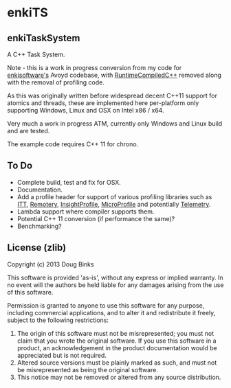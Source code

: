 # enkiTS

## enkiTaskSystem

A C++ Task System.

Note - this is a work in progress conversion from my code for [enkisoftware's](http://www.enkisoftware.com/) Avoyd codebase, with [RuntimeCompiledC++](https://github.com/RuntimeCompiledCPlusPlus/RuntimeCompiledCPlusPlus) removed along with the removal of profiling code.

As this was originally written before widespread decent C++11 support for atomics and threads, these are implemented here per-platform only supporting Windows, Linux and OSX on Intel x86 / x64.

Very much a work in progress ATM, currently only Windows and Linux build and are tested.

The example code requires C++ 11 for chrono.

## To Do

* Complete build, test and fix for OSX.
* Documentation.
* Add a profile header for support of various profiling libraries such as [ITT](https://software.intel.com/en-us/articles/intel-itt-api-open-source), [Remotery](https://github.com/dougbinks/Remotery), [InsightProfile](https://github.com/kayru/insightprofiler), [MicroProfile](https://bitbucket.org/jonasmeyer/microprofile) and potentially [Telemetry](http://www.radgametools.com/telemetry.htm).
* Lambda support where compiler supports them.
* Potential C++ 11 conversion (if performance the same)?
* Benchmarking?


## License (zlib)

Copyright (c) 2013 Doug Binks

This software is provided 'as-is', without any express or implied
warranty. In no event will the authors be held liable for any damages
arising from the use of this software.

Permission is granted to anyone to use this software for any purpose,
including commercial applications, and to alter it and redistribute it
freely, subject to the following restrictions:

1. The origin of this software must not be misrepresented; you must not
   claim that you wrote the original software. If you use this software
   in a product, an acknowledgement in the product documentation would be
   appreciated but is not required.
2. Altered source versions must be plainly marked as such, and must not be
   misrepresented as being the original software.
3. This notice may not be removed or altered from any source distribution.




